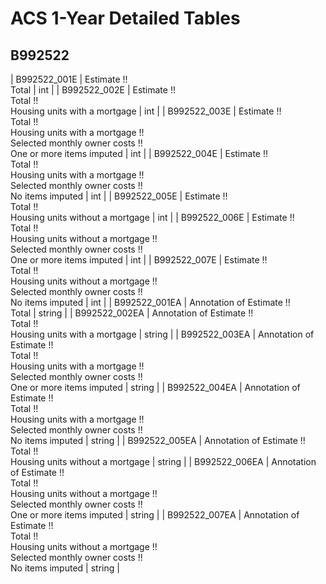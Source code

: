 # ACS 1-Year Detailed Tables

## B992522

| B992522_001E | Estimate !!<br>Total | int |
| B992522_002E | Estimate !!<br>Total !!<br>Housing units with a mortgage | int |
| B992522_003E | Estimate !!<br>Total !!<br>Housing units with a mortgage !!<br>Selected monthly owner costs !!<br>One or more items imputed | int |
| B992522_004E | Estimate !!<br>Total !!<br>Housing units with a mortgage !!<br>Selected monthly owner costs !!<br>No items imputed | int |
| B992522_005E | Estimate !!<br>Total !!<br>Housing units without a mortgage | int |
| B992522_006E | Estimate !!<br>Total !!<br>Housing units without a mortgage !!<br>Selected monthly owner costs !!<br>One or more items imputed | int |
| B992522_007E | Estimate !!<br>Total !!<br>Housing units without a mortgage !!<br>Selected monthly owner costs !!<br>No items imputed | int |
| B992522_001EA | Annotation of Estimate !!<br>Total | string |
| B992522_002EA | Annotation of Estimate !!<br>Total !!<br>Housing units with a mortgage | string |
| B992522_003EA | Annotation of Estimate !!<br>Total !!<br>Housing units with a mortgage !!<br>Selected monthly owner costs !!<br>One or more items imputed | string |
| B992522_004EA | Annotation of Estimate !!<br>Total !!<br>Housing units with a mortgage !!<br>Selected monthly owner costs !!<br>No items imputed | string |
| B992522_005EA | Annotation of Estimate !!<br>Total !!<br>Housing units without a mortgage | string |
| B992522_006EA | Annotation of Estimate !!<br>Total !!<br>Housing units without a mortgage !!<br>Selected monthly owner costs !!<br>One or more items imputed | string |
| B992522_007EA | Annotation of Estimate !!<br>Total !!<br>Housing units without a mortgage !!<br>Selected monthly owner costs !!<br>No items imputed | string |

